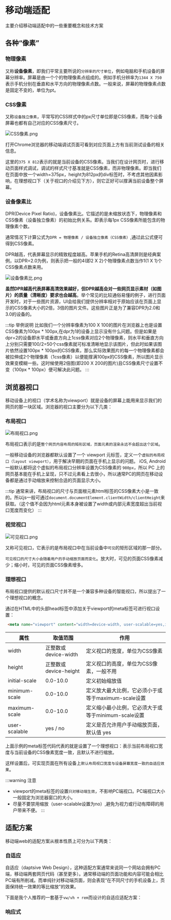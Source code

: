 # 移动端适配

主要介绍移动端适配中的一些重要概念和技术方案

## 各种“像素”

### 物理像素

又称**设备像素**，即我们平常主要所说的`分辨率的尺寸单位`，例如电脑和手机设备的屏幕分辨率。屏幕是由一个个的物理像素点组成的。例如手机分辨率为`1344 X 750`表示手机分别在垂直和水平方向的物理像素点数。一般来说，屏幕的物理像素点数是固定不变的，单位为pt。

### CSS像素

又称`设备独立像素`，平常写的CSS样式中的px尺寸单位即是CSS像素，而每个设备屏幕也都有自己对应的CSS像素尺寸。

![CSS像素.png](/css_px.png)

打开Chrome浏览器的移动端调试页面可看到对应页面上方有当前测试设备的相关信息。

这里的`375 X 812`表示的就是当前设备的CSS像素。当我们在设计网页时，进行移动页面样式调试，调试的样式尺寸基准就是CSS像素，而非物理像素。即当我们在页面中放一个width=375px，height为812px的div标签时，不考虑其他因素影响，在理想视口下（关于视口的介绍见下方），则它正好可以撑满当前设备整个屏幕。

### 设备像素比

DPR(Device Pixel Ratio)，设备像素比。它描述的是未缩放状态下，物理像素和CSS像素（设备独立像素）的初始比例关系。即表示每1px CSS像素所能包含的物理像素个数。

通常情况下计算公式为`DPR = 物理像素 / 设备独立像素（CSS像素）`,通过此公式便可得到CSS像素。

DPR越高，代表屏幕显示的精致程度越高。苹果手机的Retina高清屏则是经典案例，以DPR=2.0为例，则表示把一般的4(即2 X 2)个物理像素点数当作1(1 X 1)个CSS像素点数来用。

![设备像素比.png](/dpr.png)

**虽然DPR越高代表屏幕高清效果越好，但DPR越高会对一些网页显示素材（如图片）的质量（清晰度）要求也会越高**。举个常见的比较通俗易懂的例子，进行页面开发时，对于一些图片资源，UI会给我们提供分辨率相对于原始应该在页面上显示的CSS像素大小的2倍，3倍的图片文件。这些图片正是为了兼容DPR为2.0和3.0的设备的。

:::tip 举例说明
比如我们一个分辨率像素为100 X 100的图片在浏览器上也是设置CSS像素为100px * 100px,在dpr为1的设备上显示没有什么问题。但是如果是dpr=2的设备即水平或垂直方向上1css像素对应2个物理像素，则水平和垂直方向上分别只需要100/2=50个css像素就可标准清晰地显示该图片，但此时如果该图片依然设置100px * 100px的CSS像素，那么实际效果图片的每一个物理像素都会被拉伸成2个物理像素（1css像素）以便能撑满100px的CSS像素，所以图片显示效果变模糊一些。这时候使用2倍图(即200 X 200的图片)且CSS像素尺寸设置不变（100px * 100px）便可解决此问题。
:::

## 浏览器视口

移动设备上的视口（学术名称为viewport）就是设备的屏幕上能用来显示我们的网页的那一块区域。浏览器的视口主要分为以下几类：

### 布局视口

![布局视口.png](/layout_view.png)

布局视口表示的是`整个网页内容布局的矩形区域，页面元素的渲染永远不会超出这个区域`。


一般移动设备的浏览器都默认设置了一个 viewport 元标签，定义一个`虚拟的布局视口（layout viewport）`，用于解决早期的页面在手机上显示的问题。 iOS, Android 一般默认都将这个虚拟的布局视口分辨率设置为CSS像素的 `980px`，所以 PC 上的网页基本能在手机上呈现，只不过元素看上去很小，所以通常PC的网页在移动设备都是通过手动缩放来控制合适的页面显示大小。

:::tip
通常来讲，布局视口的尺寸与页面根元素html标签的CSS像素大小是一致的。所以js一般可通过`document.documentElement.clientWidth/clientHeight`来获取。（这个值不会因为html元素本身被设置了width或内部元素宽度超出当前视口宽度而变化）
:::

### 视觉视口

![可见视口.png](/visible_view.png)

又称可见视口，它表示的是布局视口中在当前设备中`可见`的矩形区域的那一部分。

`可见视口的尺寸大小会随着用户的手动缩放页面而变化`。放大时，可见的页面CSS像素减少；缩小时，可见的页面CSS像素增多。

### 理想视口

布局视口提供的默认视口尺寸并不是一个兼容多种设备的智能视口，所以提出了一个理想视口的概念。

通过在HTML中的头部head标签中添加关于viewport的meta标签可进行视口设置：

```html
 <meta name="viewport" content="width=device-width, user-scalable=yes,initial-scale=1.0, maximum-scale=1.0, minimum-scale=1.0">
```

属性 | 取值范围 |  作用
---|--- |---
width |正整数或device-width |定义视口的宽度，单位为CSS像素
height	|正整数或device-height|	定义视口的高度，单位为CSS像素，一般不用
initial-scale |	0.0-10.0	| 定义初始缩放值
minimum-scale |	0.0-10.0 |定义放大最大比例，它必须小于或等于maximum-scale设置
maximum-scale |	0.0-10.0|	定义缩小最小比例，它必须大于或等于minimum-scale设置
user-scalable |	yes / no |	定义是否允许用户手动缩放页面，默认值 yes


上面示例的meta标签代码代表的就是设置了一个理想视口：表示当前布局视口宽度与当前设备的CSS像素宽度一致，且默认不进行缩放。

这样设置后，可实现页面在所有设备上`默认布局视口宽度与设备屏幕宽度一致的自适应效果`。

:::warning 注意
- viewport的meta标签的设置`只对移动端生效`，不影响PC端视口。PC端视口大小一般固定为浏览器窗口的大小。
- 尽量不要禁用缩放（user-scalable设置为no）,避免为视力或行动有障碍的用户带来不便。
:::

## 适配方案

移动端web的适配方案从根本性质上可分为以下两类：

### 自适应

自适应（daptsive Web Design），这种适配方案通常来说同一个网站会拥有PC端，移动端两套网页代码（甚至更多）。通常移动端的页面功能和内容可能会相比PC端有所削减。而单纯针对移动端页面，则会表现“在不同尺寸的手机设备上，页面保持统一效果的等比缩放”的效果。

下面是我个人推荐的一套基于`vw/vh + rem`而设计的自适应适配方案：


### 响应式

